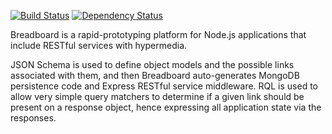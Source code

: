 [![Build Status](https://travis-ci.org/atsid/breadboard.svg?branch=master)](https://travis-ci.org/atsid/breadboard)
[![Dependency Status](https://david-dm.org/atsid/breadboard.svg)](https://david-dm.org/atsid/breadboard)

Breadboard is a rapid-prototyping platform for Node.js applications that include RESTful services with hypermedia.

JSON Schema is used to define object models and the possible links associated with them, and then Breadboard auto-generates MongoDB persistence code and Express RESTful service middleware.
RQL is used to allow very simple query matchers to determine if a given link should be present on a response object, hence expressing all application state via the responses.
